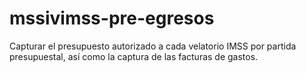# mssivimss-pre-egresos
Capturar el presupuesto autorizado a cada velatorio IMSS por partida presupuestal, así como la captura de las facturas de gastos. 
